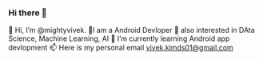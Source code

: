 ### Hi there 👋

👋 Hi, I’m @mightyvivek.
📱I am a Android Devloper
👀 also interested in DAta Science, Machine Learning, AI
🌱 I’m currently learning Android app devlopment
📫 Here is my personal email vivek.kimds01@gmail.com
